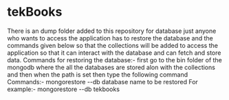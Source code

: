 # tekBooks
There is an dump folder added to this repository for database just anyone who wants to access the application has to restore the database and the commands given below so that the collections will be added to access the application so that it can interact with the database and can fetch and store data.
Commands for restoring the database:-
first go to the bin folder of the mongodb where the all the databases are stored alon with the collections and then when the path is set then type the following command
Commands:- mongorestore --db database name to be restored
For example:- mongorestore --db tekbooks
